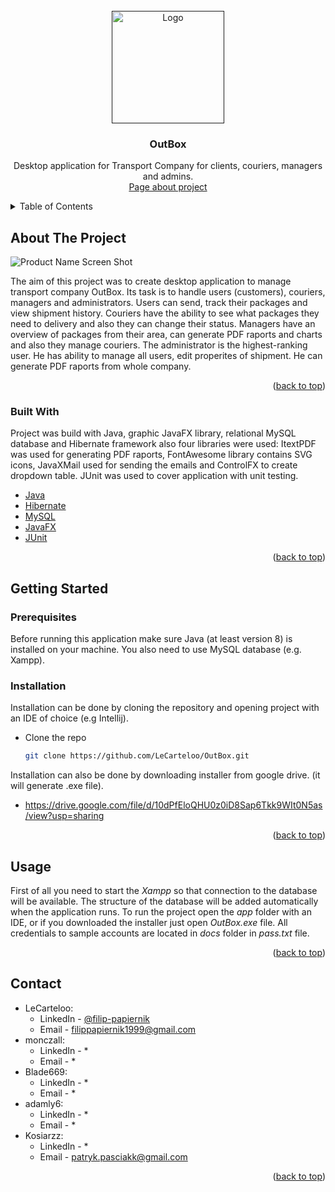 <div id="top"></div>
<!-- PROJECT LOGO -->
<br />
<div align="center">
  <a href="">
    <img src="https://i.imgur.com/9akKVaH.png" alt="Logo" width="180" height="180">
  </a>

  <h3 align="center">OutBox</h3>

  <p align="center">
    
  Desktop application for Transport Company for clients, couriers, managers and admins.
    <br />
    <a href="https://filippapiernik.pl/projects/OutBox">Page about project</a>
  </p>
</div>



<!-- TABLE OF CONTENTS -->
<details>
  <summary>Table of Contents</summary>
  <ol>
    <li>
      <a href="#about-the-project">About The Project</a>
      <ul>
        <li><a href="#built-with">Built With</a></li>
      </ul>
    </li>
    <li>
      <a href="#getting-started">Getting Started</a>
      <ul>
        <li><a href="#prerequisites">Prerequisites</a></li>
        <li><a href="#installation">Installation</a></li>
      </ul>
    </li>
    <li><a href="#usage">Usage</a></li>
    <li><a href="#contact">Contact</a></li>
  </ol>
</details>



<!-- ABOUT THE PROJECT -->
## About The Project

![Product Name Screen Shot][app-screenshot]

The aim of this project was to create desktop application to manage transport company OutBox. Its task is to handle users (customers), couriers, managers and administrators. Users can send, track their packages and view shipment history. Couriers have the ability to see what packages they need to delivery and also they can change their status. Managers have an overview of packages from their area, can generate PDF raports and charts and also they manage couriers. The administrator is the highest-ranking user. He has ability to manage all users, edit properites of shipment. He can generate PDF raports from whole company.


<p align="right">(<a href="#top">back to top</a>)</p>



### Built With

Project was build with Java, graphic JavaFX library, relational MySQL database and Hibernate framework also four libraries were used: ItextPDF was used for generating PDF raports, FontAwesome library contains SVG icons, JavaXMail used for sending the emails and ControlFX to create dropdown table. JUnit was used to cover application with unit testing.

* [Java](https://www.java.com/)
* [Hibernate](https://hibernate.org/)
* [MySQL](https://www.mysql.com/)
* [JavaFX](https://openjfx.io/)
* [JUnit](https://junit.org/junit5/)


<p align="right">(<a href="#top">back to top</a>)</p>

<!-- GETTING STARTED -->
## Getting Started

### Prerequisites

Before running this application make sure Java (at least version 8) is installed on your machine. You also need to use MySQL database (e.g. Xampp).

### Installation

Installation can be done by cloning the repository and opening project with an IDE of choice (e.g Intellij).

* Clone the repo
   ```sh
   git clone https://github.com/LeCarteloo/OutBox.git
   ```
Installation can also be done by downloading installer from google drive. (it will generate .exe file).
* https://drive.google.com/file/d/10dPfEloQHU0z0iD8Sap6Tkk9WIt0N5as/view?usp=sharing

<p align="right">(<a href="#top">back to top</a>)</p>

## Usage

First of all you need to start the *Xampp* so that connection to the database will be available. The structure of the database will be added automatically when the application runs.
To run the project open the *app* folder with an IDE, or if you downloaded the installer just open *OutBox.exe* file.
All credentials to sample accounts are located in *docs* folder in *pass.txt* file.

<p align="right">(<a href="#top">back to top</a>)</p>

<!-- CONTACT -->
## Contact

* LeCarteloo:
  * LinkedIn - [@filip-papiernik](https://www.linkedin.com/in/filip-papiernik-390444230/)
  * Email - filippapiernik1999@gmail.com
* monczall:
  * LinkedIn - \*
  * Email - \*
* Blade669:
  * LinkedIn - \*
  * Email - \*
* adamly6:
  * LinkedIn - \*
  * Email - \*
* Kosiarzz:
  * LinkedIn - \*
  * Email - patryk.pasciakk@gmail.com

<p align="right">(<a href="#top">back to top</a>)</p>

<!-- MARKDOWN LINKS & IMAGES -->
[app-screenshot]: https://i.imgur.com/iL4FU3S.png
